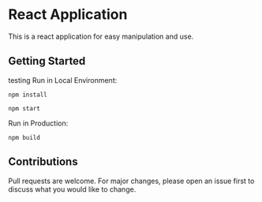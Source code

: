 # React Application

This is a react application for easy manipulation and use. <br />
## Getting Started
testing
Run in Local Environment:

```
npm install

npm start
```

Run in Production:

```
npm build
```

## Contributions

Pull requests are welcome. For major changes, please open an issue first to discuss what you would like to change.

